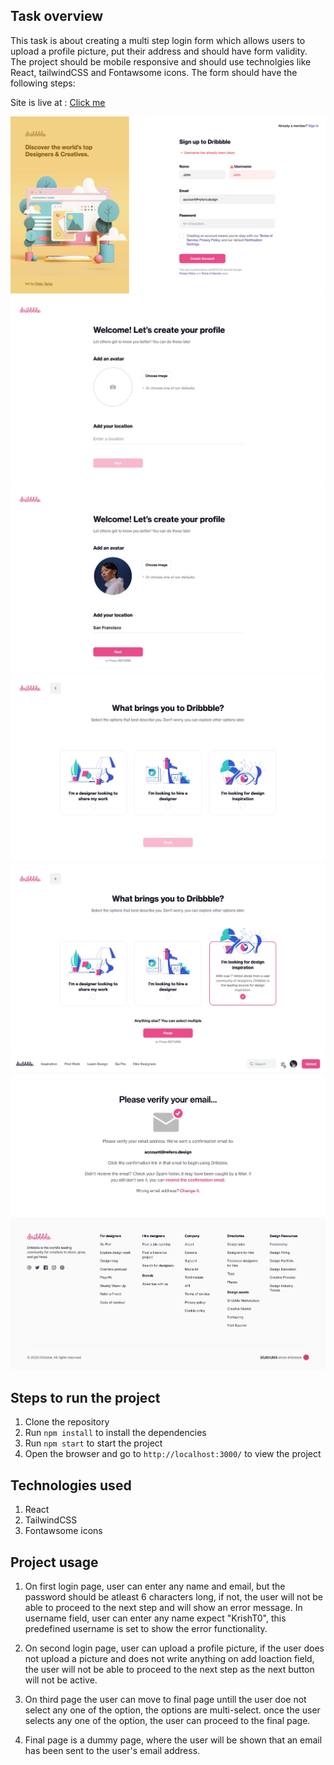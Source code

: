 ## Task overview

This task is about creating a multi step login form which allows users to upload a profile picture, put their address and should have form validity. The project should be mobile responsive and should use technolgies like React, tailwindCSS and Fontawsome icons. The form should have the following steps:

Site is live at : [Click me](https://exquisite-heliotrope-56dd00.netlify.app/)

![alt text](./Readme/image.png)
![alt text](./Readme/image-1.png)
![alt text](./Readme/image-2.png)
![alt text](./Readme/image-3.png)
![alt text](./Readme/image-4.png)
![alt text](./Readme/image-5.png)

## Steps to run the project

1. Clone the repository
2. Run `npm install` to install the dependencies
3. Run `npm start` to start the project
4. Open the browser and go to `http://localhost:3000/` to view the project

## Technologies used

1. React
2. TailwindCSS
3. Fontawsome icons

## Project usage

1. On first login page, user can enter any name and email, but the password should be atleast 6 characters long, if not, the user will not be able to proceed to the next step and will show an error message. In username field, user can enter any name expect "KrishT0", this predefined username is set to show the error functionality.

2. On second login page, user can upload a profile picture, if the user does not upload a picture and does not write anything on add loaction field, the user will not be able to proceed to the next step as the next button will not be active.

3. On third page the user can move to final page untill the user doe not select any one of the option, the options are multi-select. once the user selects any one of the option, the user can proceed to the final page.

4. Final page is a dummy page, where the user will be shown that an email has been sent to the user's email address.
